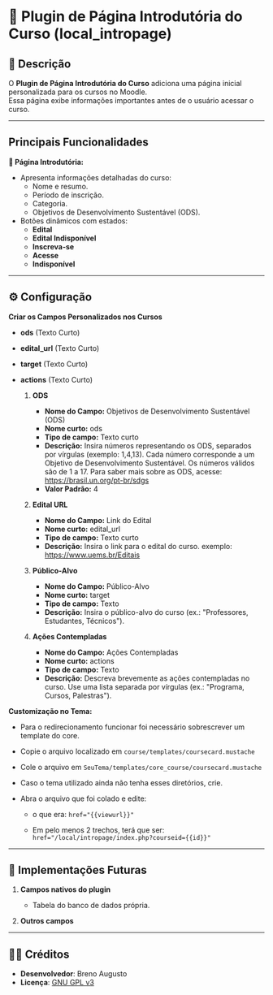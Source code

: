 # 🌟 Plugin de Página Introdutória do Curso (local_intropage)

## 📄 Descrição

O **Plugin de Página Introdutória do Curso** adiciona uma página inicial personalizada para os cursos no Moodle.  
Essa página exibe informações importantes antes de o usuário acessar o curso.

---

## Principais Funcionalidades

**📃 Página Introdutória:**

- Apresenta informações detalhadas do curso:
  - Nome e resumo.
  - Período de inscrição.
  - Categoria.
  - Objetivos de Desenvolvimento Sustentável (ODS).
- Botões dinâmicos com estados:
  - **Edital**
  - **Edital Indisponível**
  - **Inscreva-se**
  - **Acesse**
  - **Indisponível**

---

## ⚙️ Configuração

**Criar os Campos Personalizados nos Cursos**

- **ods** (Texto Curto)
- **edital_url** (Texto Curto)
- **target** (Texto Curto)
- **actions** (Texto Curto)

  1.  **ODS**

      - **Nome do Campo:** Objetivos de Desenvolvimento Sustentável (ODS)
      - **Nome curto:** ods
      - **Tipo de campo:** Texto curto
      - **Descrição:**
        Insira números representando os ODS, separados por vírgulas (exemplo: 1,4,13).
        Cada número corresponde a um Objetivo de Desenvolvimento Sustentável. Os números válidos são de 1 a 17. Para saber mais sobre as ODS, acesse: https://brasil.un.org/pt-br/sdgs
      - **Valor Padrão:** 4

  2.  **Edital URL**

      - **Nome do Campo:** Link do Edital
      - **Nome curto:** edital_url
      - **Tipo de campo:** Texto curto
      - **Descrição:**
        Insira o link para o edital do curso.
        exemplo: https://www.uems.br/Editais

  3.  **Público-Alvo**

      - **Nome do Campo:** Público-Alvo
      - **Nome curto:** target
      - **Tipo de campo:** Texto
      - **Descrição:**
        Insira o público-alvo do curso (ex.: "Professores, Estudantes, Técnicos").

  4.  **Ações Contempladas**
      - **Nome do Campo:** Ações Contempladas
      - **Nome curto:** actions
      - **Tipo de campo:** Texto
      - **Descrição:**
        Descreva brevemente as ações contempladas no curso.
        Use uma lista separada por vírgulas (ex.: "Programa, Cursos, Palestras").

**Customização no Tema:**

- Para o redirecionamento funcionar foi necessário sobrescrever um template do core.

- Copie o arquivo localizado em `course/templates/coursecard.mustache`

- Cole o arquivo em `SeuTema/templates/core_course/coursecard.mustache`

- Caso o tema utilizado ainda não tenha esses diretórios, crie.

- Abra o arquivo que foi colado e edite:

  - o que era:
    `href="{{viewurl}}"`

  - Em pelo menos 2 trechos, terá que ser:
    `href="/local/intropage/index.php?courseid={{id}}"`

---

## 📌 Implementações Futuras

1. **Campos nativos do plugin**

   - Tabela do banco de dados própria.

2. **Outros campos**

---

## 👨‍💻 Créditos

- **Desenvolvedor**: Breno Augusto
- **Licença**: [GNU GPL v3](http://www.gnu.org/copyleft/gpl.html)
